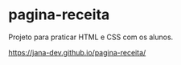 # pagina-receita
Projeto para praticar HTML e CSS com os alunos.

https://jana-dev.github.io/pagina-receita/
